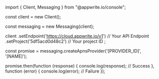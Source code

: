 import { Client, Messaging } from "@appwrite.io/console";

const client = new Client();

const messaging = new Messaging(client);

client
    .setEndpoint('https://cloud.appwrite.io/v1') // Your API Endpoint
    .setProject('5df5acd0d48c2') // Your project ID
;

const promise = messaging.createApnsProvider('[PROVIDER_ID]', '[NAME]');

promise.then(function (response) {
    console.log(response); // Success
}, function (error) {
    console.log(error); // Failure
});